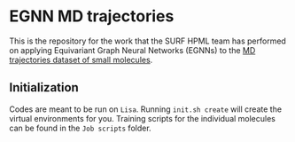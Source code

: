 # EGNN MD trajectories
This is the repository for the work that the SURF HPML team has performed on applying Equivariant Graph Neural Networks (EGNNs) to the [MD trajectories dataset of small molecules](http://quantum-machine.org/datasets/). 

## Initialization
Codes are meant to be run on `Lisa`. Running `init.sh create` will create the virtual environments for you. Training scripts for the individual molecules can be found in the `Job scripts` folder. 
